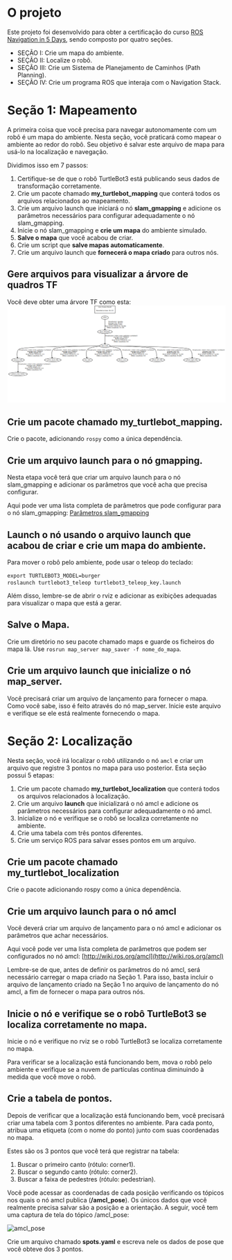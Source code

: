 # O projeto
Este projeto foi desenvolvido para obter a certificação do curso [ROS Navigation in 5 Days](https://app.theconstruct.ai/courses/57), sendo composto por quatro seções.

* SEÇÃO I: Crie um mapa do ambiente.
* SEÇÃO II: Localize o robô.
* SEÇÃO III: Crie um Sistema de Planejamento de Caminhos (Path Planning).
* SEÇÃO IV: Crie um programa ROS que interaja com o Navigation Stack.

# Seção 1: Mapeamento  
A primeira coisa que você precisa para navegar autonomamente com um robô é um mapa do ambiente. Nesta seção, você praticará como mapear o ambiente ao redor do robô. Seu objetivo é salvar este arquivo de mapa para usá-lo na localização e navegação.

Dividimos isso em 7 passos:

1. Certifique-se de que o robô TurtleBot3 está publicando seus dados de transformação corretamente.
2. Crie um pacote chamado **my_turtlebot_mapping** que conterá todos os arquivos relacionados ao mapeamento.
3. Crie um arquivo launch que iniciará o nó **slam_gmapping** e adicione os parâmetros necessários para configurar adequadamente o nó slam_gmapping.
4. Inicie o nó slam_gmapping e **crie um mapa** do ambiente simulado.
5. **Salve o mapa** que você acabou de criar.
6. Crie um script que **salve mapas automaticamente**.
7. Crie um arquivo launch que **fornecerá o mapa criado** para outros nós.

## Gere arquivos para visualizar a árvore de quadros TF

Você deve obter uma árvore TF como esta:
![frames](https://github.com/marcospontoexe/ROS/blob/main/imagens/frames.png)

## Crie um pacote chamado **my_turtlebot_mapping**.

Crie o pacote, adicionando `rospy` como a única dependência.

## Crie um arquivo launch para o nó gmapping.

Nesta etapa você terá que criar um arquivo launch para o nó slam_gmapping e adicionar os parâmetros que você acha que precisa configurar.

Aqui pode ver uma lista completa de parâmetros que pode configurar para o nó slam_gmapping: [Parâmetros slam_gmapping](https://docs.ros.org/en/hydro/api/gmapping/html/)

## Launch o nó usando o arquivo launch que acabou de criar e crie um mapa do ambiente.

Para mover o robô pelo ambiente, pode usar o teleop do teclado:
```
export TURTLEBOT3_MODEL=burger
roslaunch turtlebot3_teleop turtlebot3_teleop_key.launch
```
Além disso, lembre-se de abrir o rviz e adicionar as exibições adequadas para visualizar o mapa que está a gerar. 

## Salve o Mapa.

Crie um diretório no seu pacote chamado maps e guarde os ficheiros do mapa lá. Use `rosrun map_server map_saver -f nome_do_mapa`.

## Crie um arquivo launch que inicialize o nó map_server.

Você precisará criar um arquivo de lançamento para fornecer o mapa. Como você sabe, isso é feito através do nó map_server. Inicie este arquivo e verifique se ele está realmente fornecendo o mapa.

# Seção 2: Localização 
Nesta seção, você irá localizar o robô utilizando o nó `amcl` e criar um arquivo que registre 3 pontos no mapa para uso posterior. Esta seção possui 5 etapas:

1. Crie um pacote chamado **my_turtlebot_localization** que conterá todos os arquivos relacionados à localização.
2. Crie um arquivo **launch** que inicializará o nó amcl e adicione os parâmetros necessários para configurar adequadamente o nó amcl.
3. Inicialize o nó e verifique se o robô se localiza corretamente no ambiente.
4. Crie uma tabela com três pontos diferentes.
5. Crie um serviço ROS para salvar esses pontos em um arquivo.

## Crie um pacote chamado my_turtlebot_localization

Crie o pacote adicionando rospy como a única dependência.

## Crie um arquivo launch para o nó amcl

Você deverá criar um arquivo de lançamento para o nó amcl e adicionar os parâmetros que achar necessários.

Aqui você pode ver uma lista completa de parâmetros que podem ser configurados no nó amcl: [http://wiki.ros.org/amcl](http://wiki.ros.org/amcl)

Lembre-se de que, antes de definir os parâmetros do nó amcl, será necessário carregar o mapa criado na Seção 1. Para isso, basta incluir o arquivo de lançamento criado na Seção 1 no arquivo de lançamento do nó amcl, a fim de fornecer o mapa para outros nós.

## Inicie o nó e verifique se o robô TurtleBot3 se localiza corretamente no mapa.

Inicie o nó e verifique no rviz se o robô TurtleBot3 se localiza corretamente no mapa.

Para verificar se a localização está funcionando bem, mova o robô pelo ambiente e verifique se a nuvem de partículas continua diminuindo à medida que você move o robô. 

## Crie a tabela de pontos.

Depois de verificar que a localização está funcionando bem, você precisará criar uma tabela com 3 pontos diferentes no ambiente. Para cada ponto, atribua uma etiqueta (com o nome do ponto) junto com suas coordenadas no mapa.

Estes são os 3 pontos que você terá que registrar na tabela:
1. Buscar o primeiro canto (rótulo: corner1).
2. Buscar o segundo canto (rótulo: corner2).
3. Buscar a faixa de pedestres (rótulo: pedestrian).

Você pode acessar as coordenadas de cada posição verificando os tópicos nos quais o nó amcl publica (**/amcl_pose**). Os únicos dados que você realmente precisa salvar são a posição e a orientação. A seguir, você tem uma captura de tela do tópico /amcl_pose:

![amcl_pose]()

Crie um arquivo chamado **spots.yaml** e escreva nele os dados de pose que você obteve dos 3 pontos.
